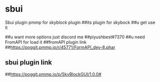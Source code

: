 # sbui
Sbui plugin pmmp for skyblock plugin
##its plugin for skybock 
##u get use it



##u want more options just discord me
##piyushbest#7370
##u need FromAPI for load it
##fromAPI plugin link
##https://poggit.pmmp.io/r/45771/FormAPI_dev-8.phar
## sbui plugin link
##https://poggit.pmmp.io/p/SkyBlockGUI/1.0.0#
